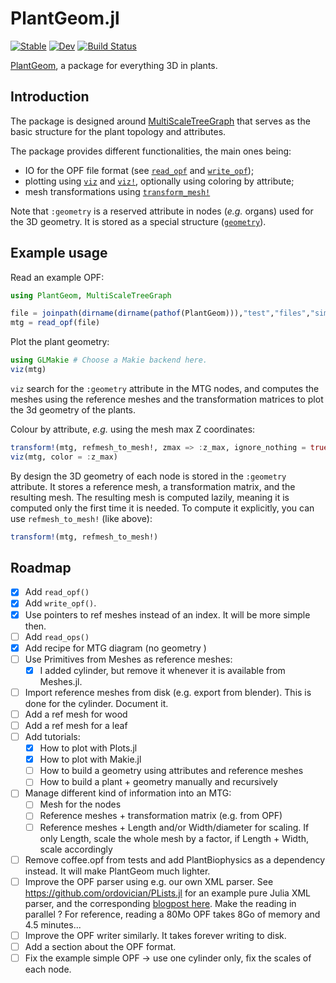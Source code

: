 # PlantGeom.jl

[![Stable](https://img.shields.io/badge/docs-stable-blue.svg)](https://VEZY.github.io/PlantGeom.jl/stable)
[![Dev](https://img.shields.io/badge/docs-dev-blue.svg)](https://VEZY.github.io/PlantGeom.jl/dev)
[![Build Status](https://github.com/VEZY/PlantGeom.jl/actions/workflows/CI.yml/badge.svg?branch=main)](https://github.com/VEZY/PlantGeom.jl/actions/workflows/CI.yml?query=branch%3Amain)

[PlantGeom](https://github.com/VEZY/PlantGeom.jl), a package for everything 3D in plants.

## Introduction

The package is designed around [MultiScaleTreeGraph](https://github.com/VEZY/MultiScaleTreeGraph.jl) that serves as the basic structure for the plant topology and attributes.

The package provides different functionalities, the main ones being:

- IO for the OPF file format (see [`read_opf`](@ref) and [`write_opf`](@ref));
- plotting using [`viz`](@ref) and [`viz!`](@ref), optionally using coloring by attribute;
- mesh transformations using [`transform_mesh!`](@ref)

Note that `:geometry` is a reserved attribute in nodes (*e.g.* organs) used for the 3D geometry. It is stored as a special structure ([`geometry`](@ref)).

## Example usage

Read an example OPF:

```julia
using PlantGeom, MultiScaleTreeGraph

file = joinpath(dirname(dirname(pathof(PlantGeom))),"test","files","simple_plant.opf")
mtg = read_opf(file)
```

Plot the plant geometry:

```julia
using GLMakie # Choose a Makie backend here.
viz(mtg)
```

`viz` search for the `:geometry` attribute in the MTG nodes, and computes the meshes using the reference meshes and the transformation matrices to plot the 3d geometry of the plants.

Colour by attribute, *e.g.* using the mesh max Z coordinates:

```julia
transform!(mtg, refmesh_to_mesh!, zmax => :z_max, ignore_nothing = true)
viz(mtg, color = :z_max)
```

By design the 3D geometry of each node is stored in the `:geometry` attribute. It stores a reference mesh, a transformation matrix, and the resulting mesh. The resulting mesh is computed lazily, meaning it is computed only the first time it is needed. To compute it explicitly, you can use `refmesh_to_mesh!` (like above):

```julia
transform!(mtg, refmesh_to_mesh!)
```

## Roadmap

- [x] Add `read_opf()`
- [x] Add `write_opf()`.
- [x] Use pointers to ref meshes instead of an index. It will be more simple then.
- [ ] Add `read_ops()`
- [x] Add recipe for MTG diagram (no geometry )
- [ ] Use Primitives from Meshes as reference meshes:
  - [x] I added cylinder, but remove it whenever it is available from Meshes.jl.
- [ ] Import reference meshes from disk (e.g. export from blender). This is done for the cylinder. Document it.
- [ ] Add a ref mesh for wood
- [ ] Add a ref mesh for a leaf
- [ ] Add tutorials:
  - [x] How to plot with Plots.jl
  - [x] How to plot with Makie.jl
  - [ ] How to build a geometry using attributes and reference meshes
  - [ ] How to build a plant + geometry manually and recursively
- [ ] Manage different kind of information into an MTG:
  - [ ] Mesh for the nodes
  - [ ] Reference meshes + transformation matrix (e.g. from OPF)
  - [ ] Reference meshes + Length and/or Width/diameter for scaling. If only Length, scale the whole mesh by a factor, if Length + Width, scale accordingly
- [ ] Remove coffee.opf from tests and add PlantBiophysics as a dependency instead. It will make PlantGeom much lighter.
- [ ] Improve the OPF parser using e.g. our own XML parser. See <https://github.com/ordovician/PLists.jl> for an example pure Julia XML parser, and the corresponding [blogpost here](https://blog.devgenius.io/how-to-easily-write-an-xml-parser-in-julia-7cd02f19d8c6). Make the reading in parallel ? For reference, reading a 80Mo OPF takes 8Go of memory and 4.5 minutes...
- [ ] Improve the OPF writer similarly. It takes forever writing to disk.
- [ ] Add a section about the OPF format.
- [ ] Fix the example simple OPF -> use one cylinder only, fix the scales of each node.
